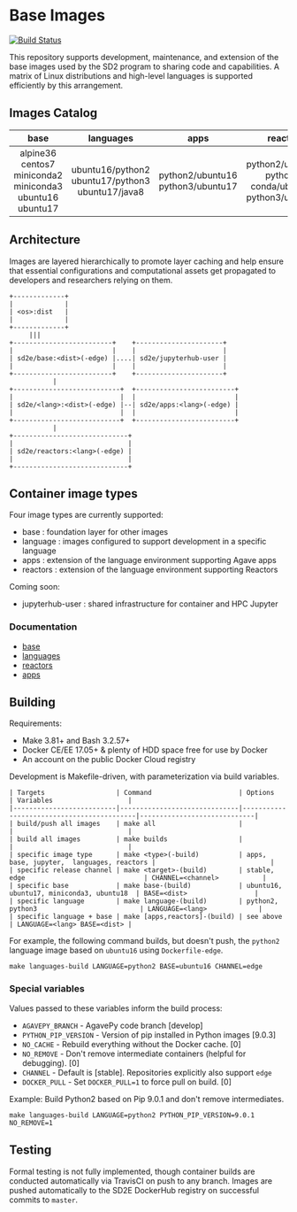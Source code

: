 # Base Images

[![Build Status](https://travis-ci.org/SD2E/base-images.svg?branch=master)](https://travis-ci.org/SD2E/base-images)

This repository supports development, maintenance, and extension of the base
images used by the SD2 program to sharing code and capabilities. A matrix of
Linux distributions and high-level languages is supported efficiently by
this arrangement.

## Images Catalog

|                base                |                     languages                    |                apps               |                         reactors                         |
|:----------------------------------:|:------------------------------------------------:|:---------------------------------:|:--------------------------------------------------------:|
| alpine36 centos7 miniconda2 miniconda3 ubuntu16 ubuntu17 | ubuntu16/python2 ubuntu17/python3 ubuntu17/java8 | python2/ubuntu16 python3/ubuntu17 | python2/ubuntu16 python2-conda/ubuntu16 python3/ubuntu17 |

## Architecture

Images are layered hierarchically to promote layer caching and help ensure
that essential configurations and computational assets get propagated
to developers and researchers relying on them.

```
+-------------+
|             |
| <os>:dist   |
|             |
+-------------+
     |||
+-------------------------+    +----------------------+
|                         |    |                      |
| sd2e/base:<dist>(-edge) |....| sd2e/jupyterhub-user |
|                         |    |                      |
+-------------------------+    +----------------------+
           |
+---------------------------+  +-------------------------+
|                           |  |                         |
| sd2e/<lang>:<dist>(-edge) |--| sd2e/apps:<lang>(-edge) |
|                           |  |                         |
+---------------------------+  +-------------------------+
           |
+-----------------------------+
|                             |
| sd2e/reactors:<lang>(-edge) |
|                             |
+-----------------------------+
```

## Container image types

Four image types are currently supported:

* base : foundation layer for other images
* language : images configured to support development in a specific language
* apps : extension of the language environment supporting Agave apps
* reactors : extension of the language environment supporting Reactors

Coming soon:
* jupyterhub-user : shared infrastructure for container and HPC Jupyter

### Documentation

* [base](base/README.md)
* [languages](languages/README.md)
* [reactors](reactors/README.md)
* [apps](apps/README.md)

## Building

Requirements:
* Make 3.81+ and Bash 3.2.57+
* Docker CE/EE 17.05+ & plenty of HDD space free for use by Docker
* An account on the public Docker Cloud registry

Development is Makefile-driven, with parameterization via build variables.

```
| Targets                  | Command                      | Options                                   | Variables                   |
|--------------------------|------------------------------|-------------------------------------------|-----------------------------|
| build/push all images    | make all                     |                                           |                             |
| build all images         | make builds                  |                                           |                             |
| specific image type      | make <type>(-build)          | apps, base, jupyter,  languages, reactors |                             |
| specific release channel | make <target>-(build)        | stable, edge                              | CHANNEL=<channel>           |
| specific base            | make base-(build)            | ubuntu16, ubuntu17, miniconda3, ubuntu18  | BASE=<dist>                 |
| specific language        | make language-(build)        | python2, python3                          | LANGUAGE=<lang>             |
| specific language + base | make [apps,reactors]-(build) | see above                                 | LANGUAGE=<lang> BASE=<dist> |
```

For example, the following command builds, but doesn't push, the `python2`
language image based on `ubuntu16` using `Dockerfile-edge`.

```shell
make languages-build LANGUAGE=python2 BASE=ubuntu16 CHANNEL=edge
```

### Special variables

Values passed to these variables inform the build process:

* `AGAVEPY_BRANCH` - AgavePy code branch [develop]
* `PYTHON_PIP_VERSION` - Version of pip installed in Python images [9.0.3]
* `NO_CACHE` - Rebuild everything without the Docker cache. [0]
* `NO_REMOVE` - Don't remove intermediate containers (helpful for debugging). [0]
* `CHANNEL` - Default is [stable]. Repositories explicitly also support `edge`
* `DOCKER_PULL` - Set `DOCKER_PULL=1` to force pull on build. [0]

Example: Build Python2 based on Pip 9.0.1 and don't remove intermediates.

```shell
make languages-build LANGUAGE=python2 PYTHON_PIP_VERSION=9.0.1 NO_REMOVE=1
```

## Testing

Formal testing is not fully implemented, though container builds are conducted
automatically via TravisCI on push to any branch. Images are pushed automatically
to the SD2E DockerHub registry on successful commits to `master`.

